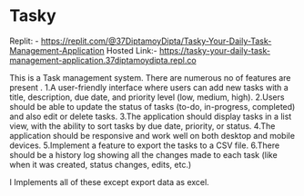 # Tasky
Replit: - https://replit.com/@37DiptamoyDipta/Tasky-Your-Daily-Task-Management-Application
Hosted Link:- https://tasky-your-daily-task-management-application.37diptamoydipta.repl.co


This is a Task management system. There are numerous no of features are present .
1.A user-friendly interface where users can add new tasks with a title, description, due date, and priority level (low, medium, high).
2.Users should be able to update the status of tasks (to-do, in-progress, completed) and also edit or delete tasks.
3.The application should display tasks in a list view, with the ability to sort tasks by due date, priority, or status.
4.The application should be responsive and work well on both desktop and mobile devices.
5.Implement a feature to export the tasks to a CSV file.
6.There should be a history log showing all the changes made to each task (like when it was created, status changes, edits, etc.)           

I Implements all of these except export data as excel.
